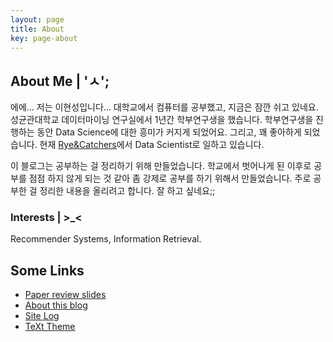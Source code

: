 ```yaml
---
layout: page
title: About
key: page-about
---
```

## About Me | 'ㅅ';

에에... 저는 이현성입니다... 대학교에서 컴퓨터를 공부했고, 지금은 잠깐 쉬고 있네요.
성균관대학교 데이터마이닝 연구실에서 1년간 학부연구생을 했습니다.
학부연구생을 진행하는 동안 Data Science에 대한 흥미가 커지게 되었어요. 그리고, 꽤 좋아하게 되었습니다.
현재 [Rye&Catchers](http://http://bibly.kr/)에서 Data Scientist로 일하고 있습니다.

이 블로그는 공부하는 걸 정리하기 위해 만들었습니다.
학교에서 벗어나게 된 이후로 공부를 점점 하지 않게 되는 것 같아 좀 강제로 공부를 하기 위해서 만들었습니다.
주로 공부한 걸 정리한 내용을 올리려고 합니다.
잘 하고 싶네요;;


### Interests | >_<
Recommender Systems, Information Retrieval.
<!--more-->
## Some Links
- [Paper review slides](https://www.slideshare.net/ita9naiwa)
- [About this blog](/blog/2015/10/14/about-this-blog.html)
- [Site Log](/blog/site-log.html)
- [TeXt Theme](https://github.com/kitian616/jekyll-TeXt-theme)

